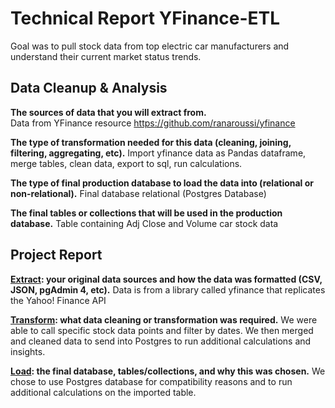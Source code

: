 # Technical Report YFinance-ETL 
Goal was to pull stock data from top electric car manufacturers and understand their current market status trends. 

## Data Cleanup & Analysis
<strong>The sources of data that you will extract from.</strong><br>
Data from YFinance resource https://github.com/ranaroussi/yfinance

<strong>The type of transformation needed for this data (cleaning, joining, filtering, aggregating, etc).</strong>
Import yfinance data as Pandas dataframe, merge tables, clean data, export to sql, run calculations. 

<strong>The type of final production database to load the data into (relational or non-relational).</strong>
Final database relational (Postgres Database)

<strong>The final tables or collections that will be used in the production database.</strong>
Table containing Adj Close and Volume car stock data

## Project Report
<strong><u>Extract</u>: your original data sources and how the data was formatted (CSV, JSON, pgAdmin 4, etc).</strong>
Data is from a library called yfinance that replicates the Yahoo! Finance API

<strong><u>Transform</u>: what data cleaning or transformation was required.</strong>
We were able to call specific stock data points and filter by dates. We then merged and cleaned data to send into Postgres to run additional calculations and insights. 

<strong><u>Load</u>: the final database, tables/collections, and why this was chosen.</strong>
We chose to use Postgres database for compatibility reasons and to run additional calculations on the imported table. 


